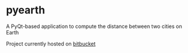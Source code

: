 # pyearth

A PyQt-based application to compute the distance between two cities on Earth

Project currently hosted on [bitbucket](https://bitbucket.org/stellasia/py-earth)
